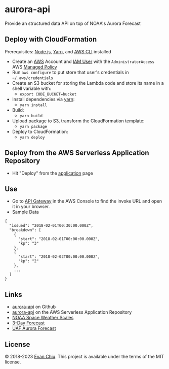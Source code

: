 # aurora-api

Provide an structured data API on top of NOAA's Aurora Forecast

## Deploy with CloudFormation

Prerequisites: [Node.js](https://nodejs.org/en/), [Yarn](https://yarnpkg.com), and [AWS CLI](http://docs.aws.amazon.com/cli/latest/userguide/installing.html) installed

- Create an [AWS](https://aws.amazon.com/) Account and [IAM User](https://aws.amazon.com/iam/) with the `AdministratorAccess` AWS [Managed Policy](http://docs.aws.amazon.com/IAM/latest/UserGuide/access_policies_managed-vs-inline.html)
- Run `aws configure` to put store that user's credentials in `~/.aws/credentials`
- Create an S3 bucket for storing the Lambda code and store its name in a shell variable with:
  - `export CODE_BUCKET=bucket`
- Install dependencies via [yarn](https://yarnpkg.com):
  - `yarn install`
- Build:
  - `yarn build`
- Upload package to S3, transform the CloudFormation template:
  - `yarn package`
- Deploy to CloudFormation:
  - `yarn deploy`

## Deploy from the AWS Serverless Application Repository

- Hit "Deploy" from the [application](https://serverlessrepo.aws.amazon.com/#/applications/arn:aws:serverlessrepo:us-east-1:233054207705:applications~aurora-api) page

## Use

- Go to [API Gateway](https://console.aws.amazon.com/apigateway/home) in the AWS Console to find the invoke URL and open it in your browser.
- Sample Data

```
{
  "issued": "2018-02-01T00:30:00.000Z",
  "breakdown": [
    {
      "start": "2018-02-01T00:00:00.000Z",
      "kp": "3"
    },
    {
      "start": "2018-02-02T00:00:00.000Z",
      "kp": "2"
    },
    ...
  ]
}
```

## Links

- [aurora-api](https://github.com/evanchiu/aurora-api) on Github
- [aurora-api](https://serverlessrepo.aws.amazon.com/#/applications/arn:aws:serverlessrepo:us-east-1:233054207705:applications~aurora-api) on the AWS Serverless Application Repository
- [NOAA Space Weather Scales](http://www.swpc.noaa.gov/noaa-scales-explanation)
- [3-Day Forecast](http://services.swpc.noaa.gov/text/3-day-forecast.txt)
- [UAF Aurora Forecast](http://www.gi.alaska.edu/AuroraForecast/NorthAmerica/20180101)

## License

&copy; 2018-2023 [Evan Chiu](https://evanchiu.com). This project is available under the terms of the MIT license.
